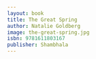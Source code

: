 ```yaml
---
layout: book
title: The Great Spring
author: Natalie Goldberg
image: the-great-spring.jpg
isbn: 9781611803167
publisher: Shambhala
---
```

